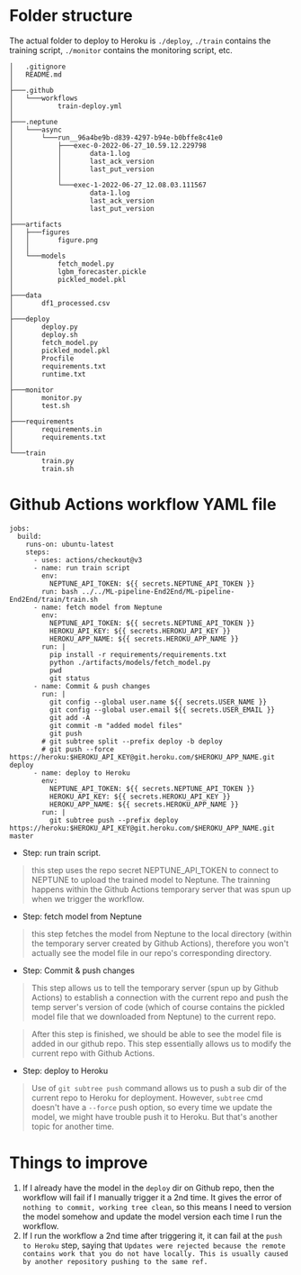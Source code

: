 # Folder structure
The actual folder to deploy to Heroku is `./deploy`, `./train` contains the training script, `./monitor` contains the monitoring script, etc. 

```
│   .gitignore
│   README.md
│
├───.github
│   └───workflows
│           train-deploy.yml
│
├───.neptune
│   └───async
│       └───run__96a4be9b-d839-4297-b94e-b0bffe8c41e0
│           ├───exec-0-2022-06-27_10.59.12.229798
│           │       data-1.log
│           │       last_ack_version
│           │       last_put_version
│           │
│           └───exec-1-2022-06-27_12.08.03.111567
│                   data-1.log
│                   last_ack_version
│                   last_put_version
│
├───artifacts
│   ├───figures
│   │       figure.png
│   │
│   └───models
│           fetch_model.py
│           lgbm_forecaster.pickle
│           pickled_model.pkl
│
├───data
│       df1_processed.csv
│
├───deploy
│       deploy.py
│       deploy.sh
│       fetch_model.py
│       pickled_model.pkl
│       Procfile
│       requirements.txt
│       runtime.txt
│
├───monitor
│       monitor.py
│       test.sh
│
├───requirements
│       requirements.in
│       requirements.txt
│
└───train
        train.py
        train.sh
```
# Github Actions workflow YAML file

```
jobs:
  build:
    runs-on: ubuntu-latest
    steps:
      - uses: actions/checkout@v3
      - name: run train script
        env:
          NEPTUNE_API_TOKEN: ${{ secrets.NEPTUNE_API_TOKEN }}
        run: bash ../../ML-pipeline-End2End/ML-pipeline-End2End/train/train.sh
      - name: fetch model from Neptune
        env:
          NEPTUNE_API_TOKEN: ${{ secrets.NEPTUNE_API_TOKEN }}
          HEROKU_API_KEY: ${{ secrets.HEROKU_API_KEY }}
          HEROKU_APP_NAME: ${{ secrets.HEROKU_APP_NAME }}
        run: |
          pip install -r requirements/requirements.txt
          python ./artifacts/models/fetch_model.py
          pwd
          git status
      - name: Commit & push changes
        run: |
          git config --global user.name ${{ secrets.USER_NAME }}
          git config --global user.email ${{ secrets.USER_EMAIL }}
          git add -A
          git commit -m "added model files"
          git push
        # git subtree split --prefix deploy -b deploy
        # git push --force https://heroku:$HEROKU_API_KEY@git.heroku.com/$HEROKU_APP_NAME.git deploy
      - name: deploy to Heroku
        env:
          NEPTUNE_API_TOKEN: ${{ secrets.NEPTUNE_API_TOKEN }}
          HEROKU_API_KEY: ${{ secrets.HEROKU_API_KEY }}
          HEROKU_APP_NAME: ${{ secrets.HEROKU_APP_NAME }}
        run: |
          git subtree push --prefix deploy https://heroku:$HEROKU_API_KEY@git.heroku.com/$HEROKU_APP_NAME.git master
```
- Step: run train script.
> this step uses the repo secret NEPTUNE_API_TOKEN to connect to NEPTUNE to upload the trained model to Neptune. The trainning happens within the Github Actions temporary server that was spun up when we trigger the workflow. 
- Step: fetch model from Neptune
> this step fetches the model from Neptune to the local directory (within the temporary server created by Github Actions), therefore you won't actually see the model file in our repo's corresponding directory.
- Step: Commit & push changes
> This step allows us to tell the temporary server (spun up by Github Actions) to establish a connection with the current repo and push the temp server's version of code (which of course contains the pickled model file that we downloaded from Neptune) to the current repo. 

> After this step is finished, we should be able to see the model file is added in our github repo. This step essentially allows us to modify the current repo with Github Actions. 
- Step: deploy to Heroku
> Use of `git subtree push` command allows us to push a sub dir of the current repo to Heroku for deployment. However, `subtree` cmd doesn't have a `--force` push option, so every time we update the model, we might have trouble push it to Heroku. But that's another topic for another time. 

# Things to improve
1. If I already have the model in the `deploy` dir on Github repo, then the workflow will fail if I manually trigger it a 2nd time. It gives the error of `nothing to commit, working tree clean`, so this means I need to version the model somehow and update the model version each time I run the workflow. 
2. If I run the workflow a 2nd time after triggering it, it can fail at the `push to Heroku` step, saying that `Updates were rejected because the remote contains work that you do not have locally. This is usually caused by another repository pushing to the same ref.`